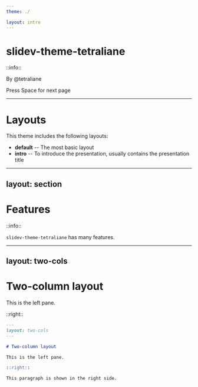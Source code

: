 ```yaml
---
theme: ./

layout: intro
---
```


# slidev-theme-tetraliane

::info::

By @tetraliane

<div class="pt-32 text-right">
  <span @click="$slidev.nav.next" class="px-2 p-1 rounded cursor-pointer hover:bg-white hover:bg-opacity-10">
    Press Space for next page <carbon:arrow-right class="inline"/>
  </span>
</div>

---

# Layouts

This theme includes the following layouts:

- **default** -- The most basic layout
- **intro** -- To introduce the presentation, usually contains the presentation title

---
layout: section
---

# Features

::info::

`slidev-theme-tetraliane` has many features.

---
layout: two-cols
---

# Two-column layout

This is the left pane.

::right::

```md
---
layout: two-cols
---

# Two-column layout

This is the left pane.

::right::

This paragraph is shown in the right side.
```
